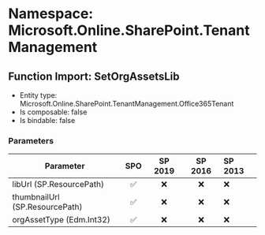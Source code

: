 # Namespace: Microsoft.Online.SharePoint.TenantManagement

## Function Import: SetOrgAssetsLib

- Entity type: Microsoft.Online.SharePoint.TenantManagement.Office365Tenant
- Is composable: false
- Is bindable: false

### Parameters

Parameter | SPO | SP 2019 | SP 2016 | SP 2013
----------|:---:|:-------:|:-------:|:-------
libUrl (SP.ResourcePath) | ✅ | ❌ | ❌ | ❌
thumbnailUrl (SP.ResourcePath) | ✅ | ❌ | ❌ | ❌
orgAssetType (Edm.Int32) | ✅ | ❌ | ❌ | ❌